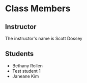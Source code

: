 # Class Members

## Instructor

The instructor's name is Scott Dossey

## Students

* Bethany Rollen
* Test student 1
* Janeane Kim

